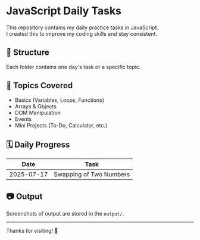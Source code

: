 # JavaScript Daily Tasks

This repository contains my daily practice tasks in JavaScript.  
I created this to improve my coding skills and stay consistent.

## 📁 Structure

Each folder contains one day's task or a specific topic.


## 📌 Topics Covered

- Basics (Variables, Loops, Functions)
- Arrays & Objects
- DOM Manipulation
- Events
- Mini Projects (To-Do, Calculator, etc.)

## 🗓️ Daily Progress

| Date       | Task                    |
|------------|-------------------------|
| 2025-07-17 | Swapping of Two Numbers |


## 📷 Output

Screenshots of output are stored in the `output/`.

---

Thanks for visiting! 🙂

